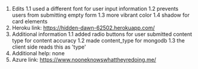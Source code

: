 1. Edits
    1.1 used a different font for user input information
    1.2 prevents users from submitting empty form
    1.3 more vibrant color
    1.4 shadow for card elements
2. Heroku link: https://hidden-dawn-62502.herokuapp.com/
3. Additional information
    1.1 added radio buttons for user submitted content type for content accuracy
    1.2 made content_type for mongodb
    1.3 the client side reads this as 'type'
4. Additional help: none
5. Azure link: https://www.nooneknowswhattheyredoing.me/